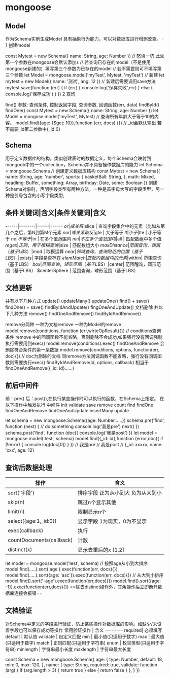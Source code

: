 # mongoose
## Model
作为Schema实例生成Model 具有抽象行为能力，可以对数据库进行增删改查。
· 1 创建model

const Mytest = new Schema({
    name: String,
    age: Number
})
// 怒填一坑 此处第一个参数在mongoose会默认添加s 
// 若查询已存在的model（不是使用mongoose新建的）填写第三个参数为已存在的model
// 若不需要则可不填写第三个参数
let Model = mongoose.model('myTest', Mytest, 'myTest')
// 新建
let mytest = new Model({
    name: '测试',
    ang: 12
})
// 新建后需要调用save方法
mytest.save(function (err) {
    if (err) {
        console.log('保存失败',err)
    } else {
        console.log('保存成功')
    }
})
2 查询

find() 参数: 查询条件, 控制返回字段, 查询参数, 回调函数(err, data)
findById()
findOne()
const Mytest = new Schema({
    name: String,
    age: Number
})
let Model = mongose.model('myTest', Mytest)
// 查询所有年龄大于等于10的内容。
model.find({age: {$get: 10}},function (err, docs) {}) 
// _id会默认输出 若不需要_id第二参数中{_id:0}
## Schema
用于定义数据库的结构。类似创建表时的数据定义，每个Schema会映射到mongodb中的一个collection，Schema并不具备操作数据库的能力
let Schema = mongoose.Schema
// 创建定义数据库结构
const Mytest = new Schema({
    name: String, 
    age: 'number', 
    sports: {
        basketBall: String,
    },
    math: Mixed,
    headImg: Buffer,
    something: Array,
    birthday: Date,
    some: Boolean
})
创建Schema对象时，声明字段类型有两种方法，一种是首字母大写的字段类型，另一种是引号包含的小写字段类型;

## 条件关键词|含义|条件关键词|含义
------|--------|------|------
$or | 或关系|$slice | 查询字段集合中的元素（比如从第几个之后，第N到第M个元素
$nor | 或关系取反 |$gte | 大于等于
$lt | 小于|$lte | 小于等于
$ne | 不等于|$in | 在多个值范围内
$nin | 不在多个值范围内|$all | 匹配数组中多个值
$regex | 正则，用于模糊查询|$size | 匹配数组大小
$maxDistance | 范围查询，距离（基于LBS）|$mod | 取模运算
$near | 邻域查询，查询附近的位置（基于LBS）|$exists| 字段是否存在
$elemMatch | 匹配内数组内的元素|$within| 范围查询（基于LBS）
$box | 范围查询，矩形范围（基于LBS）|$center| 范围醒询，圆形范围（基于LBS）
$centerSphere | 范围查询，球形范围（基于LBS）

## 文档更新
共有以下几种方式
update() updateMany() updateOne()
find() + save() findOne() + save()
findByIdAndUpdate() fingOneAndUpdate()
文档删除
共以下几种方法
remove() findOneAndRemove() findByIdAndRemove()

remove分两种 一种为文档remove 一种为Model的remove
model.remove(conditions, function (err,wirteOpResult){}) 
// conditions查询条件 remove 中的回调函数不能省略，否则删除不会成功,如果强行没有回调强制执行需要用到exec()
model.remove(conditions).exec()
findOneAndRemove 会删除符合条件的第一条数据 
model.remove(conditions, options, function(err, doc){})
// doc为删除的文档 同remove方法回调函数不能省略，强行没有回调函数则需要执行exec()
findByIdAndRemove(id, options, callback) 相当于findOneAndRemove({_id: id}......)

## 前后中间件
前：pre() 后：post(),在执行某些操作时可以执行的函数，在Schema上指定。
在以下操作中触发执行 中间件
init validate save remove count find findOne findOneAndRemove findOneAndUpdate insertMany update

let schema = new mongoose.Schema({age: Number......})
schema.pre('find', function (next) {
    // do something
    console.log('我是pre')
    next()
})
schema.post('find', function (doc){
    console.log('我是post')
})
let model = mongoose.model('test', schema)
model.find({_id: id},function (error,doc){
    if (!error) {
        console.log(doc[0])
    }
})
// 我是pre 
// 我是post
// {_id: xxxxx, name: 'xxx', age: 12}

## 查询后数据处理
操作|含义
---|---
sort('字段')|排序字段 正为从小到大 负为从大到小
skip(n)|跳过n个显示其他
limit(n)|限制显示n个
select({age:1,_id:0})|显示字段 1为现实，0为不显示
exec(callback)|执行
countDocuments(callback)|计数
distinct(x)|显示去重后的x [1,2]

let model = mongoose.model('test', schema)
// 按照age从小到大排序 
model.find(.....).sort('age').exec(function(err, docs){})
model.find(.....).sort({age: 'asc'}).exec(function(err, docs){})
// 从大到小排序 
model.find().sort('-age').exec(function(err,docs){})
model.find().sort({age: -1}).exec(function(err,docs){})
==除去distinct操作外，其余操作后立即断开数据库连接会报错==

## 文档验证
对Schema中定义的字段进行验证，防止某些操作对数据库的影响。如缺少/未设置字段也可以保存成功等操作
常用验证操作 | 含义
----|----
required| 必须填写
default | 默认值
validate | 自定义匹配
min | 最小值(只适用于数字)
max | 最大值(只适用于数字)
match | 正则匹配(只适用于字符串)
enum | 枚举类型(只适用于字符串)
minlength | 字符串最小长度 
maxlength | 字符串最大长度

const Schema = new mongoose.Schema({
    age: {
        type: Number,
        default: 18,
        min: 0,
        max: 120,
    },
    name: {
       type: String,
       required: true,
       validate: function (arg) {
           if (arg.length > 3) {
               return true
           } else {
               return false
           }
       },
}
})
